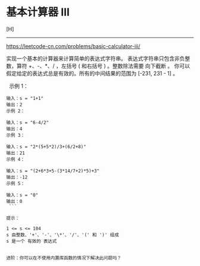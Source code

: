 # 基本计算器 III

[H]

---

https://leetcode-cn.com/problems/basic-calculator-iii/


实现一个基本的计算器来计算简单的表达式字符串。
表达式字符串只包含非负整数，算符 +、-、\*、/ ，左括号 ( 和右括号 ) 。整数除法需要 向下截断 。
你可以假定给定的表达式总是有效的。所有的中间结果的范围为 [-231, 231 - 1] 。

 
示例 1：
```
输入：s = "1+1"
输出：2
示例 2：

输入：s = "6-4/2"
输出：4
示例 3：

输入：s = "2*(5+5*2)/3+(6/2+8)"
输出：21
示例 4：

输入：s = "(2+6*3+5-(3*14/7+2)*5)+3"
输出：-12
示例 5：

输入：s = "0"
输出：0
 ```

提示：

1 <= s <= 104
s 由整数、'+'、'-'、'\*'、'/'、'(' 和 ')' 组成
s 是一个 有效的 表达式
 

进阶：你可以在不使用内置库函数的情况下解决此问题吗？
